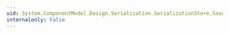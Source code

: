 ```yaml
---
uid: System.ComponentModel.Design.Serialization.SerializationStore.Save(System.IO.Stream)
internalonly: False
---
```

